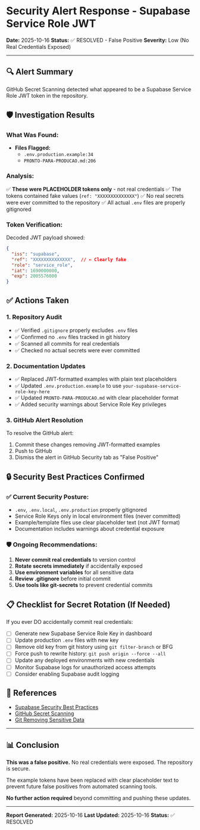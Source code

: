 # Security Alert Response - Supabase Service Role JWT

**Date:** 2025-10-16
**Status:** ✅ RESOLVED - False Positive
**Severity:** Low (No Real Credentials Exposed)

---

## 🔍 Alert Summary

GitHub Secret Scanning detected what appeared to be a Supabase Service Role JWT token in the repository.

## 🛡️ Investigation Results

### What Was Found:
- **Files Flagged:**
  - `.env.production.example:34`
  - `PRONTO-PARA-PRODUCAO.md:206`

### Analysis:
✅ **These were PLACEHOLDER tokens only** - not real credentials
✅ The tokens contained fake values (`ref: "XXXXXXXXXXXXXX"`)
✅ No real secrets were ever committed to the repository
✅ All actual `.env` files are properly gitignored

### Token Verification:
Decoded JWT payload showed:
```json
{
  "iss": "supabase",
  "ref": "XXXXXXXXXXXXXX",  // ← Clearly fake
  "role": "service_role",
  "iat": 1690000000,
  "exp": 2005576000
}
```

## ✅ Actions Taken

### 1. Repository Audit
- ✅ Verified `.gitignore` properly excludes `.env` files
- ✅ Confirmed no `.env` files tracked in git history
- ✅ Scanned all commits for real credentials
- ✅ Checked no actual secrets were ever committed

### 2. Documentation Updates
- ✅ Replaced JWT-formatted examples with plain text placeholders
- ✅ Updated `.env.production.example` to use `your-supabase-service-role-key-here`
- ✅ Updated `PRONTO-PARA-PRODUCAO.md` with clear placeholder format
- ✅ Added security warnings about Service Role Key privileges

### 3. GitHub Alert Resolution
To resolve the GitHub alert:
1. Commit these changes removing JWT-formatted examples
2. Push to GitHub
3. Dismiss the alert in GitHub Security tab as "False Positive"

## 🔒 Security Best Practices Confirmed

### ✅ Current Security Posture:
- `.env`, `.env.local`, `.env.production` properly gitignored
- Service Role Keys only in local environment files (never committed)
- Example/template files use clear placeholder text (not JWT format)
- Documentation includes warnings about credential exposure

### 🛡️ Ongoing Recommendations:

1. **Never commit real credentials** to version control
2. **Rotate secrets immediately** if accidentally exposed
3. **Use environment variables** for all sensitive data
4. **Review .gitignore** before initial commit
5. **Use tools like git-secrets** to prevent credential commits

## 📋 Checklist for Secret Rotation (If Needed)

If you ever DO accidentally commit real credentials:

- [ ] Generate new Supabase Service Role Key in dashboard
- [ ] Update production `.env` files with new key
- [ ] Remove old key from git history using `git filter-branch` or BFG
- [ ] Force push to rewrite history: `git push origin --force --all`
- [ ] Update any deployed environments with new credentials
- [ ] Monitor Supabase logs for unauthorized access attempts
- [ ] Consider enabling Supabase audit logging

## 🔗 References

- [Supabase Security Best Practices](https://supabase.com/docs/guides/platform/going-into-prod)
- [GitHub Secret Scanning](https://docs.github.com/en/code-security/secret-scanning)
- [Git Removing Sensitive Data](https://docs.github.com/en/authentication/keeping-your-account-and-data-secure/removing-sensitive-data-from-a-repository)

---

## 📊 Conclusion

**This was a false positive.** No real credentials were exposed. The repository is secure.

The example tokens have been replaced with clear placeholder text to prevent future false positives from automated scanning tools.

**No further action required** beyond committing and pushing these updates.

---

**Report Generated:** 2025-10-16
**Last Updated:** 2025-10-16
**Status:** ✅ RESOLVED
